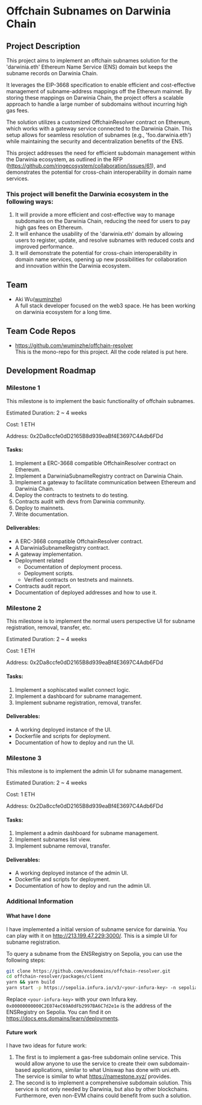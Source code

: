 # Offchain Subnames on Darwinia Chain

## Project Description

This project aims to implement an offchain subnames solution for the 'darwinia.eth' Ethereum Name Service (ENS) domain but keeps the subname records on Darwinia Chain. 

It leverages the EIP-3668 specification to enable efficient and cost-effective management of subname-address mappings off the Ethereum mainnet. By storing these mappings on Darwinia Chain, the project offers a scalable approach to handle a large number of subdomains without incurring high gas fees.

The solution utilizes a customized OffchainResolver contract on Ethereum, which works with a gateway service connected to the Darwinia Chain. This setup allows for seamless resolution of subnames (e.g., 'foo.darwinia.eth') while maintaining the security and decentralization benefits of the ENS.

<!-- Key features of the project include:
1. Offchain storage of subname-address mappings on Darwinia Chain
2. Integration with ENS on Ethereum using EIP-3668 for secure offchain data retrieval
3. A gateway service to facilitate communication between Ethereum and Darwinia Chain
4. User-friendly UIs for subname registration, update, and resolution.
5. Admin UI for subname management. -->

This project addresses the need for efficient subdomain management within the Darwinia ecosystem, as outlined in the RFP (https://github.com/ringecosystem/collaboration/issues/61), and demonstrates the potential for cross-chain interoperability in domain name services.

### This project will benefit the Darwinia ecosystem in the following ways:

1. It will provide a more efficient and cost-effective way to manage subdomains on the Darwinia Chain, reducing the need for users to pay high gas fees on Ethereum.
2. It will enhance the usability of the 'darwinia.eth' domain by allowing users to register, update, and resolve subnames with reduced costs and improved performance.
3. It will demonstrate the potential for cross-chain interoperability in domain name services, opening up new possibilities for collaboration and innovation within the Darwinia ecosystem.

## Team

- Aki Wu([wuminzhe](https://github.com/wuminzhe))  
  A full stack developer focused on the web3 space. He has been working on darwinia ecosystem for a long time.

## Team Code Repos

- https://github.com/wuminzhe/offchain-resolver  
  This is the mono-repo for this project. All the code related is put here.

## Development Roadmap

### Milestone 1

This milestone is to implement the basic functionality of offchain subnames. 

Estimated Duration: 2 ~ 4 weeks

Cost: 1 ETH

Address: 0x2Da8ccfe0dD2165B8d939eaBf4E3697C4Adb6FDd

#### Tasks:

1. Implement a ERC-3668 compatible OffchainResolver contract on Ethereum.   
2. Implement a DarwiniaSubnameRegistry contract on Darwinia Chain.
3. Implement a gateway to facilitate communication between Ethereum and Darwinia Chain.
4. Deploy the contracts to testnets to do testing.
5. Contracts audit with devs from Darwinia community.
6. Deploy to mainnets.
7. Write documentation.

#### Deliverables:

- A ERC-3668 compatible OffchainResolver contract.
- A DarwiniaSubnameRegistry contract.
- A gateway implementation.
- Deployment related
  - Documentation of deployment process. 
  - Deployment scripts.
  - Verified contracts on testnets and mainnets.
- Contracts audit report.
- Documentation of deployed addresses and how to use it.

### Milestone 2

This milestone is to implement the normal users perspective UI for subname registration, removal, transfer, etc.

Estimated Duration: 2 ~ 4 weeks

Cost: 1 ETH

Address: 0x2Da8ccfe0dD2165B8d939eaBf4E3697C4Adb6FDd

#### Tasks:

1. Implement a sophiscated wallet connect logic.
2. Implement a dashboard for subname management.
3. Implement subname registration, removal, transfer.

#### Deliverables:

- A working deployed instance of the UI.
- Dockerfile and scripts for deployment.
- Documentation of how to deploy and run the UI.

### Milestone 3

This milestone is to implement the admin UI for subname management.

Estimated Duration: 2 ~ 4 weeks

Cost: 1 ETH

Address: 0x2Da8ccfe0dD2165B8d939eaBf4E3697C4Adb6FDd

#### Tasks:

1. Implement a admin dashboard for subname management.
2. Implement subnames list view.
2. Implement subname removal, transfer.

#### Deliverables:

- A working deployed instance of the admin UI.
- Dockerfile and scripts for deployment.
- Documentation of how to deploy and run the admin UI.

### Additional Information

#### What have I done
I have implemented a initial version of subname service for darwinia. You can play with it on http://213.199.47.229:3000/. This is a simple UI for subname registration.

To query a subname from the ENSRegistry on Sepolia, you can use the following steps:
```bash
git clone https://github.com/ensdomains/offchain-resolver.git
cd offchain-resolver/packages/client
yarn && yarn build
yarn start -p https://sepolia.infura.io/v3/<your-infura-key> -n sepolia -i 11155111 --registry 0x00000000000C2E074eC69A0dFb2997BA6C7d2e1e bar.darwinia.eth
```
Replace `<your-infura-key>` with your own Infura key.   
`0x00000000000C2E074eC69A0dFb2997BA6C7d2e1e` is the address of the ENSRegistry on Sepolia. You can find it on https://docs.ens.domains/learn/deployments.

#### Future work
I have two ideas for future work:  

1. The first is to implement a gas-free subdomain online service. This would allow anyone to use the service to create their own subdomain-based applications, similar to what Uniswap has done with uni.eth.   
  The service is similar to what https://namestone.xyz/ provides.
2. The second is to implement a comprehensive subdomain solution. This service is not only needed by Darwinia, but also by other blockchains. Furthermore, even non-EVM chains could benefit from such a solution.
